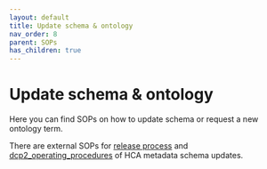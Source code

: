 ```yaml
---
layout: default
title: Update schema & ontology
nav_order: 8
parent: SOPs
has_children: true
---
```

# Update schema & ontology

Here you can find SOPs on how to update schema or request a new ontology term. 

There are external SOPs for [release process](https://github.com/HumanCellAtlas/metadata-schema/blob/master/docs/release_process.md) and [dcp2_operating_procedures](https://github.com/HumanCellAtlas/dcp2/blob/main/docs/dcp2_operating_procedures.rst) of HCA metadata schema updates.